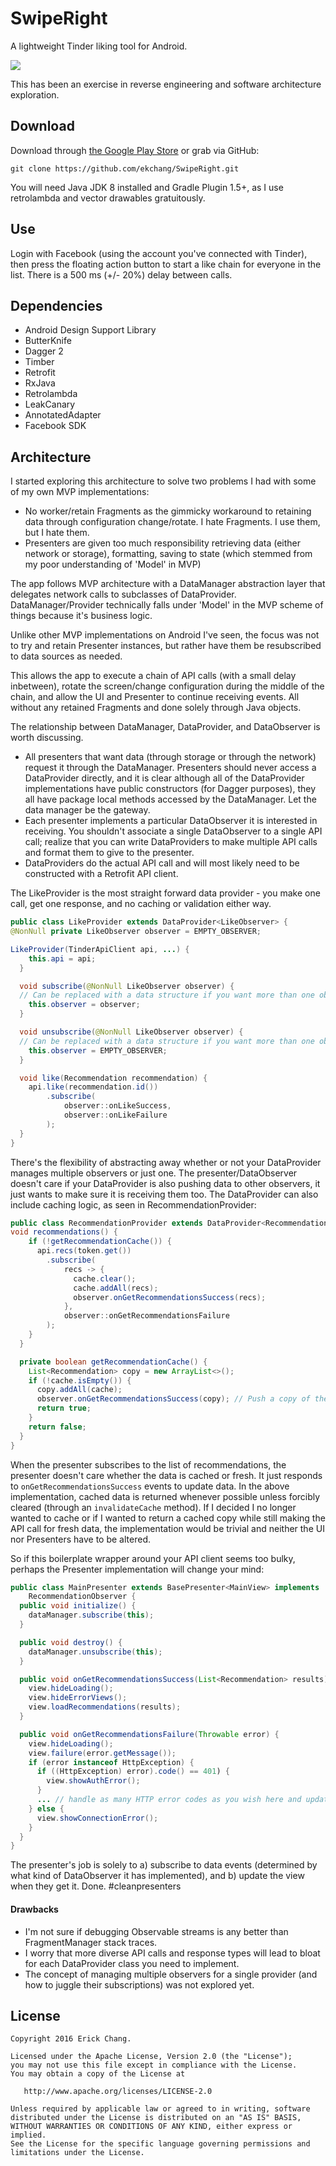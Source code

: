 SwipeRight
=======

A lightweight Tinder liking tool for Android. 

![](/swiperight_feature.png)

This has been an exercise in reverse engineering and software architecture exploration.

Download
--------
 
Download through [the Google Play Store][1] or grab via GitHub:
```
git clone https://github.com/ekchang/SwipeRight.git
```

You will need Java JDK 8 installed and Gradle Plugin 1.5+, as I use retrolambda and vector drawables gratuitously.


Use
--------

Login with Facebook (using the account you've connected with Tinder), then press the floating action button to start a like chain for everyone in the list. There is a 500 ms (+/- 20%) delay between calls.



Dependencies
--------

* Android Design Support Library
* ButterKnife
* Dagger 2
* Timber
* Retrofit
* RxJava
* Retrolambda
* LeakCanary
* AnnotatedAdapter
* Facebook SDK



Architecture
--------

I started exploring this architecture to solve two problems I had with some of my own MVP implementations:

* No worker/retain Fragments as the gimmicky workaround to retaining data through configuration change/rotate. I hate Fragments. I use them, but I hate them. 
* Presenters are given too much responsibility retrieving data (either network or storage), formatting, saving to state (which stemmed from my poor understanding of 'Model' in MVP)

The app follows MVP architecture with a DataManager abstraction layer that delegates network calls to subclasses of DataProvider. DataManager/Provider technically falls under 'Model' in the MVP scheme of things because it's business logic. 

Unlike other MVP implementations on Android I've seen, the focus was not to try and retain Presenter instances, but rather have them be resubscribed to data sources as needed.

This allows the app to execute a chain of API calls (with a small delay inbetween), rotate the screen/change configuration during the middle of the chain, and allow the UI and Presenter to continue receiving events. All without any retained Fragments and done solely through Java objects.

The relationship between DataManager, DataProvider, and DataObserver is worth discussing. 

* All presenters that want data (through storage or through the network) request it through the DataManager. Presenters should never access a DataProvider directly, and it is clear although all of the DataProvider implementations have public constructors (for Dagger purposes), they all have package local methods accessed by the DataManager. Let the data manager be the gateway.
* Each presenter implements a particular DataObserver it is interested in receiving. You shouldn't associate a single DataObserver to a single API call; realize that you can write DataProviders to make multiple API calls and format them to give to the presenter.
* DataProviders do the actual API call and will most likely need to be constructed with a Retrofit API client. 

The LikeProvider is the most straight forward data provider - you make one call, get one response, and no caching or validation either way. 

```java
public class LikeProvider extends DataProvider<LikeObserver> {
@NonNull private LikeObserver observer = EMPTY_OBSERVER;

LikeProvider(TinderApiClient api, ...) {
    this.api = api;
  }

  void subscribe(@NonNull LikeObserver observer) {
  // Can be replaced with a data structure if you want more than one observer
    this.observer = observer;
  }

  void unsubscribe(@NonNull LikeObserver observer) {
  // Can be replaced with a data structure if you want more than one observer
    this.observer = EMPTY_OBSERVER;
  }

  void like(Recommendation recommendation) {
    api.like(recommendation.id())
        .subscribe(
            observer::onLikeSuccess,
            observer::onLikeFailure
        );
  }
}
```

There's the flexibility of abstracting away whether or not your DataProvider manages multiple observers or just one. The presenter/DataObserver doesn't care if your DataProvider is also pushing data to other observers, it just wants to make sure it is receiving them too. The DataProvider can also include caching logic, as seen in RecommendationProvider:

```java
public class RecommendationProvider extends DataProvider<RecommendationObserver> {
void recommendations() {
    if (!getRecommendationCache()) {
      api.recs(token.get())
        .subscribe(
            recs -> {
              cache.clear();
              cache.addAll(recs);
              observer.onGetRecommendationsSuccess(recs);
            },
            observer::onGetRecommendationsFailure
        );
    }
  }

  private boolean getRecommendationCache() {
    List<Recommendation> copy = new ArrayList<>();
    if (!cache.isEmpty()) {
      copy.addAll(cache);
      observer.onGetRecommendationsSuccess(copy); // Push a copy of the cache to the observer
      return true;
    }
    return false;
  }
}
```

When the presenter subscribes to the list of recommendations, the presenter doesn't care whether the data is cached or fresh. It just responds to `onGetRecommendationsSuccess` events to update data. In the above implementation, cached data is returned whenever possible unless forcibly cleared (through an `invalidateCache` method). If I decided I no longer wanted to cache or if I wanted to return a cached copy while still making the API call for fresh data, the implementation would be trivial and neither the UI nor Presenters have to be altered.

So if this boilerplate wrapper around your API client seems too bulky, perhaps the Presenter implementation will change your mind:

```java
public class MainPresenter extends BasePresenter<MainView> implements
    RecommendationObserver {
  public void initialize() {
    dataManager.subscribe(this);
  }

  public void destroy() {
    dataManager.unsubscribe(this);
  }

  public void onGetRecommendationsSuccess(List<Recommendation> results) {
    view.hideLoading();
    view.hideErrorViews();
    view.loadRecommendations(results);
  }

  public void onGetRecommendationsFailure(Throwable error) {
    view.hideLoading();
    view.failure(error.getMessage());
    if (error instanceof HttpException) {
      if ((HttpException) error).code() == 401) {
        view.showAuthError();
      } 
      ... // handle as many HTTP error codes as you wish here and update the view accordingly
    } else {
      view.showConnectionError();
    }
  }
}

``` 

The presenter's job is solely to a) subscribe to data events (determined by what kind of DataObserver it has implemented), and b) update the view when they get it. Done. #cleanpresenters

#### Drawbacks
* I'm not sure if debugging Observable streams is any better than FragmentManager stack traces.
* I worry that more diverse API calls and response types will lead to bloat for each DataProvider class you need to implement.
* The concept of managing multiple observers for a single provider (and how to juggle their subscriptions) was not explored yet.



License
--------

    Copyright 2016 Erick Chang.

    Licensed under the Apache License, Version 2.0 (the "License");
    you may not use this file except in compliance with the License.
    You may obtain a copy of the License at

       http://www.apache.org/licenses/LICENSE-2.0

    Unless required by applicable law or agreed to in writing, software
    distributed under the License is distributed on an "AS IS" BASIS,
    WITHOUT WARRANTIES OR CONDITIONS OF ANY KIND, either express or implied.
    See the License for the specific language governing permissions and
    limitations under the License.


 [1]: https://play.google.com/store/apps/details?id=com.ekc.swiperight